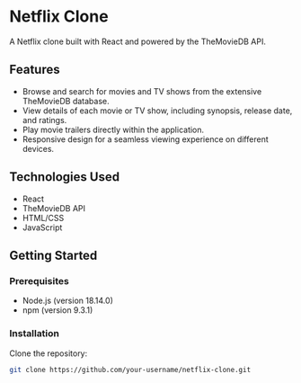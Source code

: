 # Netflix Clone

A Netflix clone built with React and powered by the TheMovieDB API.

## Features

- Browse and search for movies and TV shows from the extensive TheMovieDB database.
- View details of each movie or TV show, including synopsis, release date, and ratings.
- Play movie trailers directly within the application.
- Responsive design for a seamless viewing experience on different devices.

## Technologies Used

- React
- TheMovieDB API
- HTML/CSS
- JavaScript

## Getting Started

### Prerequisites

- Node.js (version 18.14.0)
- npm (version 9.3.1)

### Installation

Clone the repository:

```bash
git clone https://github.com/your-username/netflix-clone.git
```

